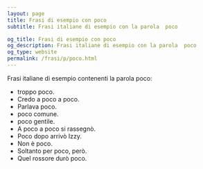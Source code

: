 ```yaml
---
layout: page
title: Frasi di esempio con poco 
subtitle: Frasi italiane di esempio con la parola  poco

og_title: Frasi di esempio con poco 
og_description: Frasi italiane di esempio con la parola  poco
og_type: website
permalink: /frasi/p/poco.html
---
```


Frasi italiane di esempio contenenti la parola poco:


- troppo poco.
- Credo a poco a poco.
- Parlava poco.
- poco comune.
- poco gentile.
- A poco a poco si rassegnò.
- Poco dopo arrivò Izzy.
- Non è poco.
- Soltanto per poco, però.
- Quel rossore durò poco.
